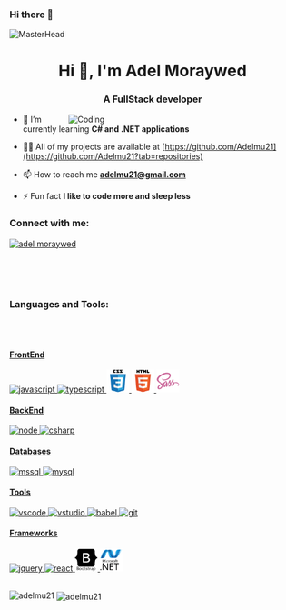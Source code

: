 ### Hi there 👋
![MasterHead](https://builtin.com/sites/www.builtin.com/files/styles/og/public/full-stack-developer.jpg)
<h1 align="center">Hi 👋, I'm Adel Moraywed</h1>
<h3 align="center">A FullStack developer</h3>
<img align="right" alt="Coding" width="400" src="https://cdn.dribbble.com/users/1019864/screenshots/3079099/codeloop.gif">

- 🌱 I’m currently learning **C# and .NET applications**

- 👨‍💻 All of my projects are available at [https://github.com/Adelmu21](https://github.com/Adelmu21?tab=repositories)

- 📫 How to reach me **adelmu21@gmail.com**

- ⚡ Fun fact **I like to code more and sleep less**

<h3 align="left">Connect with me:</h3>
<p align="left">
<a href="https://linkedin.com/in/adel-moraywed" target="blank"><img align="center" src="https://raw.githubusercontent.com/rahuldkjain/github-profile-readme-generator/master/src/images/icons/Social/linked-in-alt.svg" alt="adel moraywed" height="30" width="40" /></a>
</p>

<br><br><br>
<h3 align="left">Languages and Tools:</h3>

<br><br>
#### <a href="">FrontEnd</a>
<a href="#" target="_blank" rel="noreferrer"> <img src='https://cdn-icons-png.flaticon.com/512/5968/5968292.png' alt='javascript' width="45" height="45"> </a>
<a href="#" target="_blank" rel="noreferrer"> <img src="https://cdn-icons-png.flaticon.com/512/5968/5968381.png" alt="typescript" width="45" height="45"/> </a>
<a href="https://www.w3schools.com/css/" target="_blank" rel="noreferrer"> <img src="https://raw.githubusercontent.com/devicons/devicon/master/icons/css3/css3-original-wordmark.svg" alt="css3" width="40" height="40"/> </a>
<a href="https://www.w3.org/html/" target="_blank" rel="noreferrer"> <img src="https://raw.githubusercontent.com/devicons/devicon/master/icons/html5/html5-original-wordmark.svg" alt="html5" width="40" height="40"/> </a>
<a href="https://sass-lang.com" target="_blank" rel="noreferrer"> <img src="https://raw.githubusercontent.com/devicons/devicon/master/icons/sass/sass-original.svg" alt="sass" width="40" height="40"/> </a>
  
#### <a href="">BackEnd</a>
<a href="#" target="_blank" rel="noreferrer"> <img src='https://cdn.jsdelivr.net/npm/simple-icons@3.0.1/icons/node-dot-js.svg' alt='node' width="45" height="45"> </a>
<a href="#" target="_blank" rel="noreferrer"> <img src='https://cdn-icons-png.flaticon.com/512/6132/6132221.png' alt='csharp' width="45" height="45"> </a>

#### <a href="">Databases</a>
<a href="#" target="_blank" rel="noreferrer"> <img src='https://cdn-icons-png.flaticon.com/512/5968/5968364.png' alt='mssql' width="45" height="45"> </a>
<a href="#" target="_blank" rel="noreferrer"> <img src='https://cdn-icons-png.flaticon.com/512/5968/5968313.png' alt='mysql' width="45" height="45"> </a>

#### <a href="">Tools</a>
<a href="#" target="_blank" rel="noreferrer"> <img src="https://cdn.jsdelivr.net/gh/devicons/devicon/icons/vscode/vscode-original.svg" alt="vscode" width="45" height="45"/> </a>
<a href="#" target="_blank" rel="noreferrer"> <img src='https://cdn-icons-png.flaticon.com/512/906/906324.png' alt='vstudio' width="45" height="45"> </a>
<a href="https://babeljs.io/" target="_blank" rel="noreferrer"> <img src="https://www.vectorlogo.zone/logos/babeljs/babeljs-icon.svg" alt="babel" width="40" height="40"/> </a> 
<a href="https://git-scm.com/" target="_blank" rel="noreferrer"> <img src="https://www.vectorlogo.zone/logos/git-scm/git-scm-icon.svg" alt="git" width="40" height="40"/> </a>

#### <a href="">Frameworks</a>
<a href="#" target="_blank" rel="noreferrer"> <img src="https://img.icons8.com/?size=512&id=40253&format=png" alt='jquery' width="45" height="45"> </a>
<a href="#" target="_blank" rel="noreferrer"> <img src="https://cdn-icons-png.flaticon.com/512/1126/1126012.png" alt='react' width="45" height="45"> </a>
<a href="https://getbootstrap.com" target="_blank" rel="noreferrer"> <img src="https://raw.githubusercontent.com/devicons/devicon/master/icons/bootstrap/bootstrap-plain-wordmark.svg" alt="bootstrap" width="40" height="40"/>
<a href="https://dotnet.microsoft.com/" target="_blank" rel="noreferrer"> <img src="https://raw.githubusercontent.com/devicons/devicon/master/icons/dot-net/dot-net-original-wordmark.svg" alt="dotnet" width="40" height="40"/> </a>
<br><br>
<!--<p><img align="left" src="https://github-readme-stats.vercel.app/api/top-langs?username=adelmu21&show_icons=true&locale=en&layout=compact" alt="adelmu21" /></p>-->
<p><img align="left" src="https://github-readme-stats.vercel.app/api/top-langs/?username=adelmu21&layout=pie" alt="adelmu21" /></p>

<p>&nbsp;<img align="center" src="https://github-readme-stats.vercel.app/api?username=adelmu21&show_icons=true&locale=en" alt="adelmu21" /></p>

<!--<p><img align="center" src="https://github-readme-streak-stats.herokuapp.com/?user=adelmu21&" alt="adelmu21" /></p>-->
